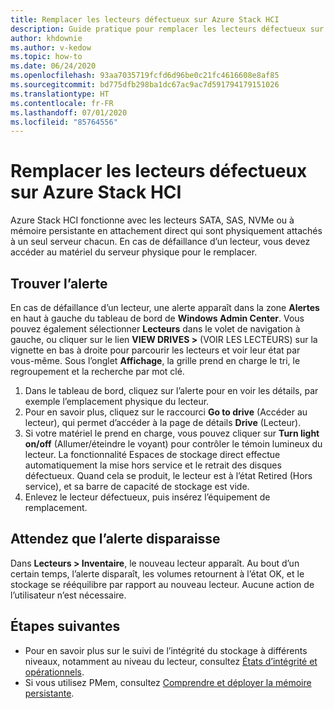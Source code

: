 ```yaml
---
title: Remplacer les lecteurs défectueux sur Azure Stack HCI
description: Guide pratique pour remplacer les lecteurs défectueux sur Azure Stack HCI.
author: khdownie
ms.author: v-kedow
ms.topic: how-to
ms.date: 06/24/2020
ms.openlocfilehash: 93aa7035719fcfd6d96be0c21fc4616608e8af85
ms.sourcegitcommit: bd775dfb298ba1dc67ac9ac7d591794179151026
ms.translationtype: HT
ms.contentlocale: fr-FR
ms.lasthandoff: 07/01/2020
ms.locfileid: "85764556"
---
```

# <a name="replace-failed-drives-on-azure-stack-hci"></a>Remplacer les lecteurs défectueux sur Azure Stack HCI

Azure Stack HCI fonctionne avec les lecteurs SATA, SAS, NVMe ou à mémoire persistante en attachement direct qui sont physiquement attachés à un seul serveur chacun. En cas de défaillance d’un lecteur, vous devez accéder au matériel du serveur physique pour le remplacer.

## <a name="find-the-alert"></a>Trouver l’alerte
En cas de défaillance d’un lecteur, une alerte apparaît dans la zone **Alertes** en haut à gauche du tableau de bord de **Windows Admin Center**. Vous pouvez également sélectionner **Lecteurs** dans le volet de navigation à gauche, ou cliquer sur le lien **VIEW DRIVES >** (VOIR LES LECTEURS) sur la vignette en bas à droite pour parcourir les lecteurs et voir leur état par vous-même. Sous l’onglet **Affichage**, la grille prend en charge le tri, le regroupement et la recherche par mot clé.

1. Dans le tableau de bord, cliquez sur l’alerte pour en voir les détails, par exemple l’emplacement physique du lecteur.
1. Pour en savoir plus, cliquez sur le raccourci **Go to drive** (Accéder au lecteur), qui permet d’accéder à la page de détails **Drive** (Lecteur).
1. Si votre matériel le prend en charge, vous pouvez cliquer sur **Turn light on/off** (Allumer/éteindre le voyant) pour contrôler le témoin lumineux du lecteur.
   La fonctionnalité Espaces de stockage direct effectue automatiquement la mise hors service et le retrait des disques défectueux. Quand cela se produit, le lecteur est à l’état Retired (Hors service), et sa barre de capacité de stockage est vide.
1. Enlevez le lecteur défectueux, puis insérez l’équipement de remplacement.

## <a name="wait-for-the-alert-to-clear"></a>Attendez que l’alerte disparaisse
Dans **Lecteurs > Inventaire**, le nouveau lecteur apparaît. Au bout d’un certain temps, l’alerte disparaît, les volumes retournent à l’état OK, et le stockage se rééquilibre par rapport au nouveau lecteur. Aucune action de l’utilisateur n’est nécessaire.

## <a name="next-steps"></a>Étapes suivantes
- Pour en savoir plus sur le suivi de l’intégrité du stockage à différents niveaux, notamment au niveau du lecteur, consultez [États d’intégrité et opérationnels](/windows-server/storage/storage-spaces/storage-spaces-states).
- Si vous utilisez PMem, consultez [Comprendre et déployer la mémoire persistante](/windows-server/storage/storage-spaces/deploy-pmem).